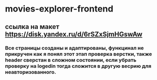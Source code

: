 # movies-explorer-frontend

## ссылка на макет https://disk.yandex.ru/d/6rSZxSjmHGswAw

### Все страницы созданы и адаптированы, функцинал не прикручен как я понял этот этап проверка верстки, также header сверстан в сложном состоянии, если убрать проверку на logedin тогда сложится в другую весрию для неавторизованного.